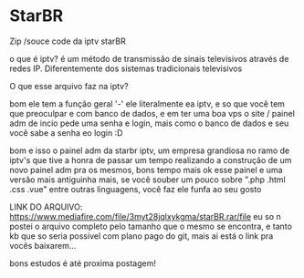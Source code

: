 # StarBR
  
Zip /souce code da iptv starBR


o que é iptv?
é um método de transmissão de sinais televisivos através de redes IP. Diferentemente dos sistemas tradicionais televisivos
 
O que esse arquivo faz na iptv?

bom ele tem a função geral '-' ele literalmente ea iptv, e so que você tem que preoculpar e com banco de dados, e em ter uma boa vps
o site / painel adm de incio pede uma senha e login, mais como o banco de dados e seu você sabe a senha eo login :D
 
bom e isso o painel adm da starbr iptv, um empresa grandiosa no ramo de iptv's que tive a honra de passar um tempo realizando a construção de um novo painel adm pra os mesmos, bons tempo mais ok esse painel e uma versão mais antiguinha mais, se você souber um pouco sobre ".php .html .css .vue" entre outras linguagens, você faz ele funfa ao seu gosto

LINK DO ARQUIVO: https://www.mediafire.com/file/3myt28jqlxykgma/starBR.rar/file
eu so n postei o arquivo completo pelo tamanho que o mesmo se encontra, e tanto kb que so seria possivel com plano pago do git, mais ai está o link pra vocês baixarem...

bons estudos é até proxima postagem!  



  
